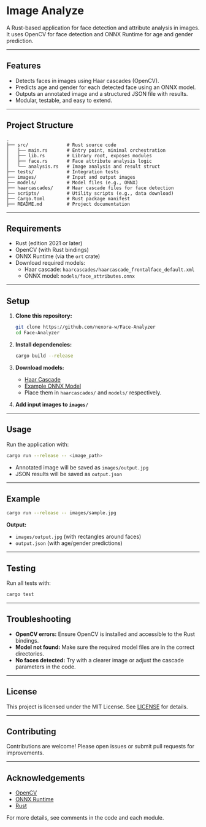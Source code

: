 # Image Analyze

A Rust-based application for face detection and attribute analysis in images.  
It uses OpenCV for face detection and ONNX Runtime for age and gender prediction.

---

## Features

- Detects faces in images using Haar cascades (OpenCV).
- Predicts age and gender for each detected face using an ONNX model.
- Outputs an annotated image and a structured JSON file with results.
- Modular, testable, and easy to extend.

---

## Project Structure

```
.
├── src/              # Rust source code
│   ├── main.rs       # Entry point, minimal orchestration
│   ├── lib.rs        # Library root, exposes modules
│   ├── face.rs       # Face attribute analysis logic
│   └── analysis.rs   # Image analysis and result struct
├── tests/            # Integration tests
├── images/           # Input and output images
├── models/           # Model files (e.g., ONNX)
├── haarcascades/     # Haar cascade files for face detection
├── scripts/          # Utility scripts (e.g., data download)
├── Cargo.toml        # Rust package manifest
├── README.md         # Project documentation
```

---

## Requirements

- Rust (edition 2021 or later)
- OpenCV (with Rust bindings)
- ONNX Runtime (via the `ort` crate)
- Download required models:
  - Haar cascade: `haarcascades/haarcascade_frontalface_default.xml`
  - ONNX model: `models/face_attributes.onnx`

---

## Setup

1. **Clone this repository:**
   ```sh
   git clone https://github.com/nexora-w/Face-Analyzer
   cd Face-Analyzer
   ```

2. **Install dependencies:**
   ```sh
   cargo build --release
   ```

3. **Download models:**
   - [Haar Cascade](https://github.com/opencv/opencv/blob/master/data/haarcascades/haarcascade_frontalface_default.xml)
   - [Example ONNX Model](https://github.com/openvinotoolkit/open_model_zoo/blob/master/models/intel/age-gender-recognition-retail-0013/description/age-gender-recognition-retail-0013.md)
   - Place them in `haarcascades/` and `models/` respectively.

4. **Add input images to `images/`**

---

## Usage

Run the application with:

```sh
cargo run --release -- <image_path>
```

- Annotated image will be saved as `images/output.jpg`
- JSON results will be saved as `output.json`

---

## Example

```sh
cargo run --release -- images/sample.jpg
```

**Output:**
- `images/output.jpg` (with rectangles around faces)
- `output.json` (with age/gender predictions)

---

## Testing

Run all tests with:

```sh
cargo test
```

---

## Troubleshooting

- **OpenCV errors:** Ensure OpenCV is installed and accessible to the Rust bindings.
- **Model not found:** Make sure the required model files are in the correct directories.
- **No faces detected:** Try with a clearer image or adjust the cascade parameters in the code.

---

## License

This project is licensed under the MIT License. See [LICENSE](LICENSE) for details.

---

## Contributing

Contributions are welcome! Please open issues or submit pull requests for improvements.

---

## Acknowledgements

- [OpenCV](https://opencv.org/)
- [ONNX Runtime](https://onnxruntime.ai/)
- [Rust](https://www.rust-lang.org/)

For more details, see comments in the code and each module. 